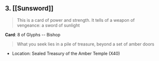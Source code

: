 ## 3. [[Sunsword]]
> This is a card of power and strength. It tells of a weapon of vengeance: a sword of sunlight

**Card**: 8 of Glyphs -- Bishop

> 	What you seek lies in a pile of treasure, beyond a set of amber doors
- Location: Sealed Treasury of the Amber Temple (X40)

